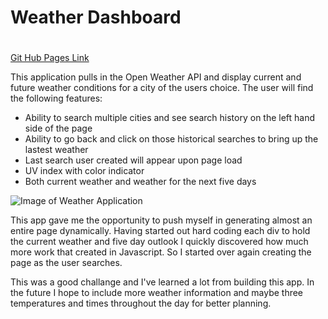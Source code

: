 # Weather Dashboard <h1>

[Git Hub Pages Link](https://keylee-lnby.github.io/Weather/)

This application pulls in the Open Weather API and display current and future weather conditions for a city of the users choice. The user will find the following features: 

- Ability to search multiple cities and see search history on the left hand side of the page 
- Ability to go back and click on those historical searches to bring up the lastest weather 
- Last search user created will appear upon page load 
- UV index with color indicator 
- Both current weather and weather for the next five days 

![Image of Weather Application]()

This app gave me the opportunity to push myself in generating almost an entire page dynamically. Having started out hard coding each div to hold the current weather and five day outlook I quickly discovered how much more work that created in Javascript. So I started over again creating the page as the user searches. 

This was a good challange and I've learned a lot from building this app. In the future I hope to include more weather information and maybe three temperatures and times throughout the day for better planning. 